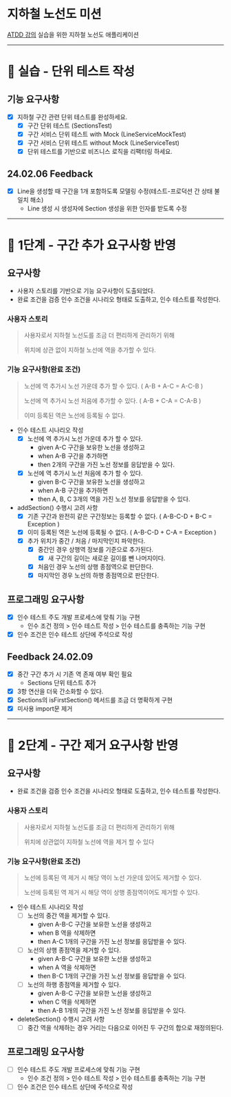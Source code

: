# 지하철 노선도 미션
[ATDD 강의](https://edu.nextstep.camp/c/R89PYi5H) 실습을 위한 지하철 노선도 애플리케이션

---
# 🚀 실습 - 단위 테스트 작성

## 기능 요구사항
- [x] 지하철 구간 관련 단위 테스트를 완성하세요.
  - [x] 구간 단위 테스트 (SectionsTest)
  - [x] 구간 서비스 단위 테스트 with Mock (LineServiceMockTest)
  - [x] 구간 서비스 단위 테스트 without Mock (LineServiceTest)
  - [x] 단위 테스트를 기반으로 비즈니스 로직을 리팩터링 하세요.

## 24.02.06 Feedback
- [x] Line을 생성할 때 구간을 1개 포함하도록 모델링 수정(테스트-프로덕션 간 상태 불일치 해소)
  - Line 생성 시 생성자에 Section 생성을 위한 인자를 받도록 수정

---
# 🚀 1단계 - 구간 추가 요구사항 반영

## 요구사항
- 사용자 스토리를 기반으로 기능 요구사항이 도출되었다.
- 완료 조건을 검증 인수 조건을 시나리오 형태로 도출하고, 인수 테스트를 작성한다.
### 사용자 스토리
> 사용자로서 지하철 노선도를 조금 더 편리하게 관리하기 위해
> 
> 위치에 상관 없이 지하철 노선에 역을 추가할 수 있다.
### 기능 요구사항(완료 조건)
> 노선에 역 추가시 노선 가운데 추가 할 수 있다. ( A-B + A-C = A-C-B )
> 
> 노선에 역 추가시 노선 처음에 추가할 수 있다. ( A-B + C-A = C-A-B )
> 
> 이미 등록된 역은 노선에 등록될 수 없다.
- 인수 테스트 시나리오 작성
  - [x] 노선에 역 추가시 노선 가운데 추가 할 수 있다.
    - given A-C 구간을 보유한 노선을 생성하고
    - when A-B 구간을 추가하면
    - then 2개의 구간을 가진 노선 정보를 응답받을 수 있다.
  - [x] 노선에 역 추가시 노선 처음에 추가 할 수 있다.
    - given B-C 구간을 보유한 노선을 생성하고
    - when A-B 구간을 추가하면
    - then A, B, C 3개의 역을 가진 노선 정보를 응답받을 수 있다.

- addSection() 수행시 고려 사항
  - [x] 기존 구간과 완전히 같은 구간정보는 등록할 수 없다. ( A-B-C-D + B-C = Exception )
  - [x] 이미 등록된 역은 노선에 등록될 수 없다.  ( A-B-C-D + C-A = Exception )
  - [x] 추가 위치가 중간 / 처음 / 마지막인지 파악한다.
    - [x] 중간인 경우 상행역 정보를 기준으로 추가된다.
      - [x] 새 구간의 길이는 새로운 길이를 뺀 나머지이다.
    - [x] 처음인 경우 노선의 상행 종점역으로 판단한다.
    - [x] 마지막인 경우 노선의 하행 종점역으로 판단한다.
## 프로그래밍 요구사항
- [x] 인수 테스트 주도 개발 프로세스에 맞춰 기능 구현
  - 인수 조건 정의 > 인수 테스트 작성 > 인수 테스트를 충족하는 기능 구현
- [x] 인수 조건은 인수 테스트 상단에 주석으로 작성

## Feedback 24.02.09
- [x] 중간 구간 추가 시 기존 역 존재 여부 확인 필요
  - Sections 단위 테스트 추가
- [x] 3항 연산을 더욱 간소화할 수 있다.
- [x] Sections의 isFirstSection() 메서드를 조금 더 명확하게 구현
- [x] 미사용 import문 제거

---
# 🚀 2단계 - 구간 제거 요구사항 반영

## 요구사항
- 완료 조건을 검증 인수 조건을 시나리오 형태로 도출하고, 인수 테스트를 작성한다.
### 사용자 스토리
> 사용자로서 지하철 노선도를 조금 더 편리하게 관리하기 위해
>
> 위치에 상관없이 지하철 노선에 역을 제거 할 수 있다
### 기능 요구사항(완료 조건)
> 노선에 등록된 역 제거 시 해당 역이 노선 가운데 있어도 제거할 수 있다.
> 
> 노선에 등록된 역 제거 시 해당 역이 상행 종점역이어도 제거할 수 있다.
- 인수 테스트 시나리오 작성
  - [ ] 노선의 중간 역을 제거할 수 있다.
    - given A-B-C 구간을 보유한 노선을 생성하고
    - when B 역을 삭제하면
    - then A-C 1개의 구간을 가진 노선 정보를 응답받을 수 있다.
  - [ ] 노선의 상행 종점역을 제거할 수 있다.
    - given A-B-C 구간을 보유한 노선을 생성하고
    - when A 역을 삭제하면
    - then B-C 1개의 구간을 가진 노선 정보를 응답받을 수 있다.
  - [ ] 노선의 하행 종점역을 제거할 수 있다.
    - given A-B-C 구간을 보유한 노선을 생성하고
    - when C 역을 삭제하면
    - then A-B 1개의 구간을 가진 노선 정보를 응답받을 수 있다.
- deleteSection() 수행시 고려 사항
  - [ ] 중간 역을 삭제하는 경우 거리는 다음으로 이어진 두 구간의 합으로 재정의된다.

## 프로그래밍 요구사항
- [ ] 인수 테스트 주도 개발 프로세스에 맞춰 기능 구현
  - 인수 조건 정의 > 인수 테스트 작성 > 인수 테스트를 충족하는 기능 구현
- [ ] 인수 조건은 인수 테스트 상단에 주석으로 작성
